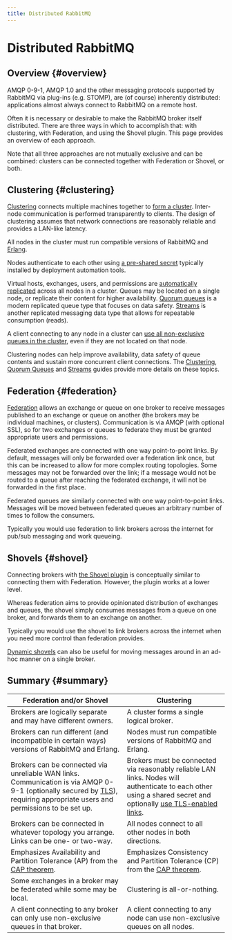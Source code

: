 ```yaml
---
title: Distributed RabbitMQ
---
```

<!--
Copyright (c) 2005-2025 Broadcom. All Rights Reserved. The term "Broadcom" refers to Broadcom Inc. and/or its subsidiaries.

All rights reserved. This program and the accompanying materials
are made available under the terms of the under the Apache License,
Version 2.0 (the "License”); you may not use this file except in compliance
with the License. You may obtain a copy of the License at

https://www.apache.org/licenses/LICENSE-2.0

Unless required by applicable law or agreed to in writing, software
distributed under the License is distributed on an "AS IS" BASIS,
WITHOUT WARRANTIES OR CONDITIONS OF ANY KIND, either express or implied.
See the License for the specific language governing permissions and
limitations under the License.
-->

# Distributed RabbitMQ

## Overview {#overview}

AMQP 0-9-1, AMQP 1.0 and the other messaging protocols supported by RabbitMQ via
plug-ins (e.g. STOMP), are (of course) inherently distributed:
applications almost always connect to RabbitMQ on a remote host.

Often it is necessary or desirable to make the
RabbitMQ broker itself distributed. There are three ways in
which to accomplish that: with clustering, with Federation, and
using the Shovel plugin. This page provides an overview of each
approach.

Note that all three approaches are not mutually exclusive and can be combined:
clusters can be connected together with Federation or Shovel, or both.

## Clustering {#clustering}

[Clustering](./clustering) connects multiple
machines together to [form a cluster](./cluster-formation).
Inter-node communication is performed transparently to clients.
The design of clustering assumes that network connections are reasonably reliable
and provides a LAN-like latency.

All nodes in the cluster must run compatible versions of RabbitMQ and [Erlang](./which-erlang).

Nodes authenticate to each other using [a pre-shared secret](./clustering#erlang-cookie)
typically installed by deployment automation tools.

Virtual hosts, exchanges, users, and permissions are
[automatically replicated](./clustering#cluster-membership) across all nodes in a cluster.
Queues may be located on a single node, or replicate their content for higher availability.
[Quorum queues](./quorum-queues) is a modern replicated queue type that focuses on data safety.
[Streams](./streams) is another replicated messaging data type that allows for repeatable
consumption (reads).

A client connecting to any node in a
cluster can [use all non-exclusive queues in the cluster](./clustering#clustering-and-clients), even if they are not
located on that node.

Clustering nodes can help improve availability, data safety of queue contents and sustain
more concurrent client connections. The [Clustering](./clustering), [Quorum Queues](./quorum-queues) and [Streams](./streams)
guides provide more details on these topics.


## Federation {#federation}

[Federation](./federation) allows an exchange or
queue on one broker to receive messages published to an exchange
or queue on another (the brokers may be individual machines, or
clusters). Communication is via AMQP (with optional SSL), so for
two exchanges or queues to federate they must be granted
appropriate users and permissions.

Federated exchanges are connected with one way point-to-point
links. By default, messages will only be forwarded over a
federation link once, but this can be increased to allow for
more complex routing topologies. Some messages may not be
forwarded over the link; if a message would not be routed to a
queue after reaching the federated exchange, it will not be
forwarded in the first place.

Federated queues are similarly connected with one way
point-to-point links. Messages will be moved between federated
queues an arbitrary number of times to follow the consumers.

Typically you would use federation to link brokers across the
internet for pub/sub messaging and work queueing.


## Shovels {#shovel}

Connecting brokers with [the Shovel plugin](./shovel) is conceptually similar to connecting them with
Federation. However, the plugin works at a lower level.

Whereas federation aims to provide opinionated distribution of
exchanges and queues, the shovel simply consumes messages from a
queue on one broker, and forwards them to an exchange on
another.

Typically you would use the shovel to link brokers across the
internet when you need more control than federation provides.

[Dynamic shovels](./shovel-dynamic) can also be
useful for moving messages around in an ad-hoc manner on a
single broker.


## Summary {#summary}

<table>
  <thead>
    <tr>
      <th>Federation and/or Shovel</th>
      <th>Clustering</th>
    </tr>
  </thead>
  <tbody>
    <tr>
      <td>
      Brokers are logically separate and may have different owners.
      </td>
      <td>
      A cluster forms a single logical broker.
      </td>
    </tr>
    <tr>
      <td>
      Brokers can run different (and incompatible in certain ways) versions of RabbitMQ and Erlang.
      </td>
      <td>
      Nodes must run compatible versions of RabbitMQ and Erlang.
      </td>
    </tr>
    <tr>
      <td>
      Brokers can be connected via unreliable WAN
      links. Communication is via AMQP 0-9-1 (optionally secured by
      <a href="./ssl">TLS</a>), requiring appropriate users and permissions to be set up.
      </td>
      <td>
      Brokers must be connected via reasonably reliable LAN
      links. Nodes will authenticate to each other using a shared secret
      and optionally <a href="./clustering-ssl">use TLS-enabled links</a>.
      </td>
    </tr>
    <tr>
      <td>
      Brokers can be connected in whatever topology you
      arrange. Links can be one- or two-way.
      </td>
      <td>
      All nodes connect to all other nodes in both directions.
      </td>
    </tr>
    <tr>
      <td>
      Emphasizes Availability and Partition Tolerance (AP) from
      the <a href="http://en.wikipedia.org/wiki/CAP_theorem">CAP theorem</a>.
      </td>
      <td>
      Emphasizes Consistency and Partition Tolerance (CP)
      from the <a href="http://en.wikipedia.org/wiki/CAP_theorem">CAP theorem</a>.
      </td>
    </tr>
    <tr>
      <td>
      Some exchanges in a broker may be federated while some may be local.
      </td>
      <td>
      Clustering is all-or-nothing.
      </td>
    </tr>
    <tr>
      <td>
      A client connecting to any broker can only use non-exclusive queues in that broker.
      </td>
      <td>
      A client connecting to any node can use non-exclusive queues on all nodes.
      </td>
    </tr>
  </tbody>
</table>
